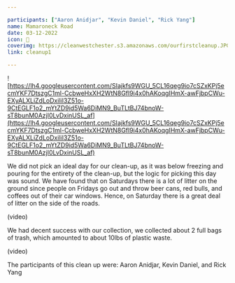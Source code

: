 ```yaml
---

participants: ["Aaron Anidjar", "Kevin Daniel", "Rick Yang"]
name: Mamaroneck Road
date: 03-12-2022
icon: 🌳
coverimg: https://cleanwestchester.s3.amazonaws.com/ourfirstcleanup.JPG
link: cleanup1

---
```



![https://lh4.googleusercontent.com/SIajkfs9WGU_5CL16qeg9io7cSZxKPj5ecmYKF7DtszgC1ml-CcbweHxXH2WtN8Gfl9i4x0hAKoqgIHmX-awFjbpCWu-EXyALXLiZdLoDxiliI3Z51o-9CtEGLF1o2_mYtZD9id5Wa6DiMN9_BuTLtBJ74bnoW-sT8bunM0AzjI0LvDxinUSL_af](https://lh4.googleusercontent.com/SIajkfs9WGU_5CL16qeg9io7cSZxKPj5ecmYKF7DtszgC1ml-CcbweHxXH2WtN8Gfl9i4x0hAKoqgIHmX-awFjbpCWu-EXyALXLiZdLoDxiliI3Z51o-9CtEGLF1o2_mYtZD9id5Wa6DiMN9_BuTLtBJ74bnoW-sT8bunM0AzjI0LvDxinUSL_af)

We did not pick an ideal day for our clean-up, as it was below freezing and pouring for the entirety of the clean-up, but the logic for picking this day was sound. We have found that on Saturdays there is a lot of litter on the ground since people on Fridays go out and throw beer cans, red bulls, and coffees out of their car windows. Hence, on Saturday there is a great deal of litter on the side of the roads.

(video)

We had decent success with our collection, we collected about 2 full bags of trash, which amounted to about 10lbs of plastic waste.

(video)

The participants of this clean up were: Aaron Anidjar, Kevin Daniel, and Rick Yang